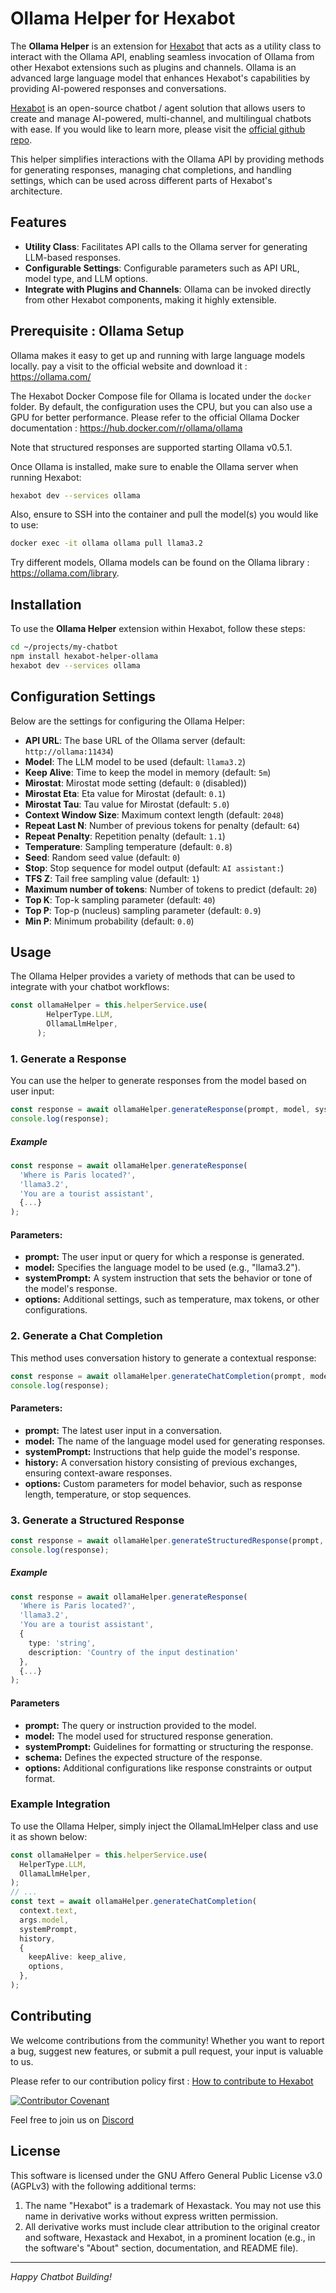 # Ollama Helper for Hexabot

The **Ollama Helper** is an extension for [Hexabot](https://github.com/hexastack/hexabot) that acts as a utility class to interact with the Ollama API, enabling seamless invocation of Ollama from other Hexabot extensions such as plugins and channels. Ollama is an advanced large language model that enhances Hexabot's capabilities by providing AI-powered responses and conversations.

[Hexabot](https://hexabot.ai/) is an open-source chatbot / agent solution that allows users to create and manage AI-powered, multi-channel, and multilingual chatbots with ease. If you would like to learn more, please visit the [official github repo](https://github.com/Hexastack/Hexabot/).

This helper simplifies interactions with the Ollama API by providing methods for generating responses, managing chat completions, and handling settings, which can be used across different parts of Hexabot's architecture.

## Features

- **Utility Class**: Facilitates API calls to the Ollama server for generating LLM-based responses.
- **Configurable Settings**: Configurable parameters such as API URL, model type, and LLM options.
- **Integrate with Plugins and Channels**: Ollama can be invoked directly from other Hexabot components, making it highly extensible.


## Prerequisite : Ollama Setup
Ollama makes it easy to get up and running with large language models locally. pay a visit to the official website and download it : https://ollama.com/

The Hexabot Docker Compose file for Ollama is located under the `docker` folder. By default, the configuration uses the CPU, but you can also use a GPU for better performance. Please refer to the official Ollama Docker documentation : https://hub.docker.com/r/ollama/ollama

Note that structured responses are supported starting Ollama v0.5.1.

Once Ollama is installed, make sure to enable the Ollama server when running Hexabot:

```sh
hexabot dev --services ollama
```

Also, ensure to SSH into the container and pull the model(s) you would like to use:

```sh
docker exec -it ollama ollama pull llama3.2
```

Try different models, Ollama models can be found on the Ollama library : https://ollama.com/library.

## Installation

To use the **Ollama Helper** extension within Hexabot, follow these steps:

```sh
cd ~/projects/my-chatbot
npm install hexabot-helper-ollama
hexabot dev --services ollama
```

## Configuration Settings

Below are the settings for configuring the Ollama Helper:

- **API URL**: The base URL of the Ollama server (default: `http://ollama:11434`)
- **Model**: The LLM model to be used (default: `llama3.2`)
- **Keep Alive**: Time to keep the model in memory (default: `5m`)
- **Mirostat**: Mirostat mode setting (default: `0` (disabled))
- **Mirostat Eta**: Eta value for Mirostat (default: `0.1`)
- **Mirostat Tau**: Tau value for Mirostat (default: `5.0`)
- **Context Window Size**: Maximum context length (default: `2048`)
- **Repeat Last N**: Number of previous tokens for penalty (default: `64`)
- **Repeat Penalty**: Repetition penalty (default: `1.1`)
- **Temperature**: Sampling temperature (default: `0.8`)
- **Seed**: Random seed value (default: `0`)
- **Stop**: Stop sequence for model output (default: `AI assistant:`)
- **TFS Z**: Tail free sampling value (default: `1`)
- **Maximum number of tokens**: Number of tokens to predict (default: `20`)
- **Top K**: Top-k sampling parameter (default: `40`)
- **Top P**: Top-p (nucleus) sampling parameter (default: `0.9`)
- **Min P**: Minimum probability (default: `0.0`)


## Usage

The Ollama Helper provides a variety of methods that can be used to integrate with your chatbot workflows:

```typescript
const ollamaHelper = this.helperService.use(
        HelperType.LLM,
        OllamaLlmHelper,
      );
```

### 1. Generate a Response

You can use the helper to generate responses from the model based on user input:

```typescript
const response = await ollamaHelper.generateResponse(prompt, model, systemPrompt, options);
console.log(response);
```
##### Example 
```typescript
const response = await ollamaHelper.generateResponse(
  'Where is Paris located?',
  'llama3.2',
  'You are a tourist assistant',
  {...}
);
```
#### Parameters:
  - **prompt:** The user input or query for which a response is generated.
  - **model:** Specifies the language model to be used (e.g., "llama3.2").
  - **systemPrompt:** A system instruction that sets the behavior or tone of the model's response.
  - **options:** Additional settings, such as temperature, max tokens, or other configurations.

### 2. Generate a Chat Completion

This method uses conversation history to generate a contextual response:

```typescript
const response = await ollamaHelper.generateChatCompletion(prompt, model, systemPrompt, history, options);
console.log(response);
```
#### Parameters: 

- **prompt:** The latest user input in a conversation.
- **model:** The name of the language model used for generating responses.
- **systemPrompt:** Instructions that help guide the model's response.
- **history:** A conversation history consisting of previous exchanges, ensuring context-aware responses.
- **options:** Custom parameters for model behavior, such as response length, temperature, or stop sequences.

### 3. Generate a Structured Response

```typescript
const response = await ollamaHelper.generateStructuredResponse(prompt, model, systemPrompt, schema, options);
console.log(response);
```
##### Example 
```typescript
const response = await ollamaHelper.generateResponse(
  'Where is Paris located?',
  'llama3.2',
  'You are a tourist assistant',
  {
    type: 'string',
    description: 'Country of the input destination'
  },
  {...}
);
```
#### Parameters

- **prompt:** The query or instruction provided to the model.
- **model:** The model used for structured response generation.
- **systemPrompt:** Guidelines for formatting or structuring the response.
- **schema:**  Defines the expected structure of the response.
- **options:** Additional configurations like response constraints or output format.

### Example Integration 

To use the Ollama Helper, simply inject the OllamaLlmHelper class and use it as shown below:

```typescript
const ollamaHelper = this.helperService.use(
  HelperType.LLM,
  OllamaLlmHelper,
);
// ...
const text = await ollamaHelper.generateChatCompletion(
  context.text,
  args.model,
  systemPrompt,
  history,
  {
    keepAlive: keep_alive,
    options,
  },
);
```

## Contributing

We welcome contributions from the community! Whether you want to report a bug, suggest new features, or submit a pull request, your input is valuable to us.

Please refer to our contribution policy first : [How to contribute to Hexabot](https://github.com/Hexastack/Hexabot/blob/main/CONTRIBUTING.md)

[![Contributor Covenant](https://img.shields.io/badge/Contributor%20Covenant-2.1-4baaaa.svg)](https://github.com/Hexastack/Hexabot/blob/main/CODE_OF_CONDUCT.md)

Feel free to join us on [Discord](https://discord.gg/rNb9t2MFkG)

## License

This software is licensed under the GNU Affero General Public License v3.0 (AGPLv3) with the following additional terms:

1. The name "Hexabot" is a trademark of Hexastack. You may not use this name in derivative works without express written permission.
2. All derivative works must include clear attribution to the original creator and software, Hexastack and Hexabot, in a prominent location (e.g., in the software's "About" section, documentation, and README file).

---

_Happy Chatbot Building!_
